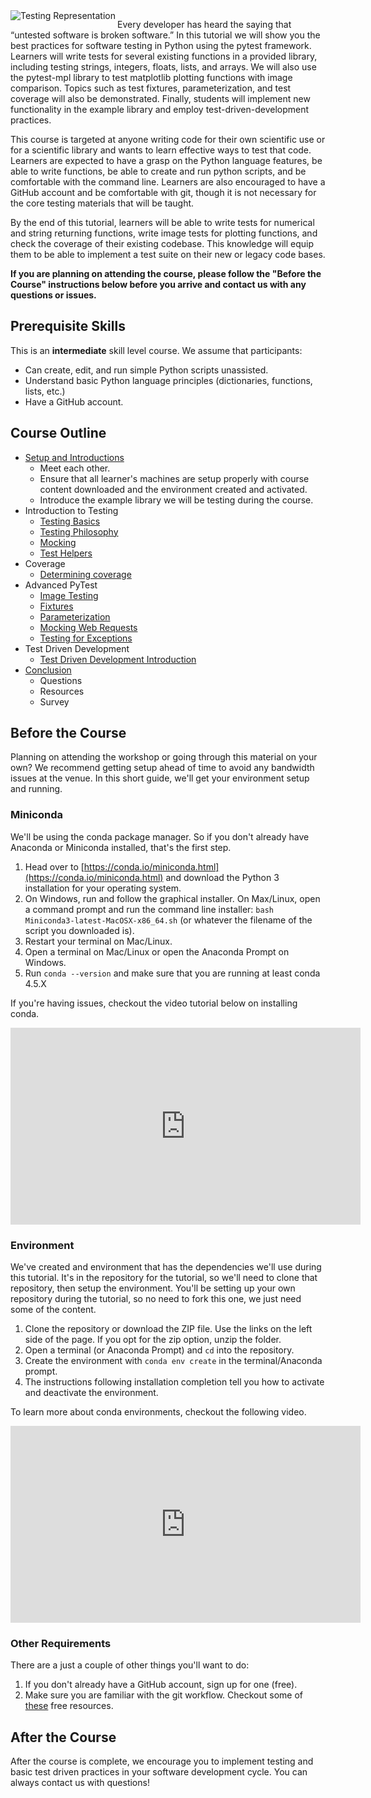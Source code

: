 <img src="assets/unit_testing.gif" alt="Testing Representation" align="left">

Every developer has heard the saying that “untested software is broken
software.” In this tutorial we will show you the best practices for software
testing in Python using the pytest framework. Learners will write tests for
several existing functions in a provided library, including testing strings,
integers, floats, lists, and arrays. We will also use the pytest-mpl library to
test matplotlib plotting functions with image comparison. Topics such as test
fixtures, parameterization, and test coverage will also be demonstrated.
Finally, students will implement new functionality in the example library and
employ test-driven-development practices.

This course is targeted at anyone writing code for their own scientific use or
for a scientific library and wants to learn effective ways to test that code.
Learners are expected to have a grasp on the Python language features, be able
to write functions, be able to create and run python scripts, and be comfortable
with the command line. Learners are also encouraged to have a GitHub account and
be comfortable with git, though it is not necessary for the core testing
materials that will be taught.

By the end of this tutorial, learners will be able to write tests for numerical
and string returning functions, write image tests for plotting functions, and
check the coverage of their existing codebase. This knowledge will equip them to
be able to implement a test suite on their new or legacy code bases.

**If you are planning on attending the course, please follow the "Before the
  Course" instructions below before you arrive and contact us with any questions
  or issues.**

## Prerequisite Skills
This is an **intermediate** skill level course. We assume that participants:
- Can create, edit, and run simple Python scripts unassisted.
- Understand basic Python language principles (dictionaries, functions, lists, etc.)
- Have a GitHub account.

## Course Outline
- [Setup and Introductions](setup.html)
  - Meet each other.
  - Ensure that all learner's machines are setup properly with course content
    downloaded and the environment created and activated.
  - Introduce the example library we will be testing during the course.
- Introduction to Testing
  - [Testing Basics](testing_basics.html)
  - [Testing Philosophy](testing_philosophy.html)
  - [Mocking](mocking.html)
  - [Test Helpers](test_helpers.html)
- Coverage
  - [Determining coverage](coverage.html)
- Advanced PyTest
  - [Image Testing](pytest-mpl.html)
  - [Fixtures](fixtures.html)
  - [Parameterization](parameterization.html)
  - [Mocking Web Requests](mocking_web_requests.html)
  - [Testing for Exceptions](error_testing.md)
- Test Driven Development
  - [Test Driven Development Introduction](TDD_intro.html)
- [Conclusion](conclusion.html)
  - Questions
  - Resources
  - Survey

## Before the Course
Planning on attending the workshop or going through this material on your own?
We recommend getting setup ahead of time to avoid any bandwidth issues at the
venue. In this short guide, we'll get your environment setup and running.

### Miniconda
We'll be using the conda package manager. So if you don't already have
Anaconda or Miniconda installed, that's the first step.

1. Head over to [https://conda.io/miniconda.html](https://conda.io/miniconda.html)
   and download the Python 3 installation for your operating system.
1. On Windows, run and follow the graphical installer. On Max/Linux, open a
   command prompt and run the command line installer:
   `bash Miniconda3-latest-MacOSX-x86_64.sh` (or whatever the filename of the
    script you downloaded is).
1. Restart your terminal on Mac/Linux.
1. Open a terminal on Mac/Linux or open the Anaconda Prompt on Windows.
1. Run `conda --version` and make sure that you are running at least conda
   4.5.X

If you're having issues, checkout the video tutorial below on installing conda.

<iframe width="560" height="315" src="https://www.youtube.com/embed/-fOfyHYpKck"
 frameborder="0" allow="autoplay; encrypted-media" allowfullscreen></iframe>

### Environment
We've created and environment that has the dependencies we'll use during this
tutorial. It's in the repository for the tutorial, so we'll need to clone that
repository, then setup the environment. You'll be setting up your own repository
during the tutorial, so no need to fork this one, we just need some of the
content.

1. Clone the repository or download the ZIP file. Use the links on the left side
   of the page. If you opt for the zip option, unzip the folder.
1. Open a terminal (or Anaconda Prompt) and `cd` into the repository.
1. Create the environment with `conda env create` in the terminal/Anaconda
   prompt.
1. The instructions following installation completion tell you how to activate
   and deactivate the environment.

To learn more about conda environments, checkout the following video.
<iframe width="560" height="315" src="https://www.youtube.com/embed/15DNH25UCi0"
 frameborder="0" allow="autoplay; encrypted-media" allowfullscreen></iframe>

### Other Requirements
There are a just a couple of other things you'll want to do:
1. If you don't already have a GitHub account, sign up for one (free).
1. Make sure you are familiar with the git workflow. Checkout some of
   [these](https://try.github.io/) free resources.

## After the Course
After the course is complete, we encourage you to implement testing and basic
test driven practices in your software development cycle. You can always
contact us with questions!
